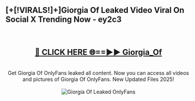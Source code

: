 <h2>[+[!VIRALS!]+]Giorgia Of Leaked Video Viral On Social X Trending Now - ey2c3</h2>
<br>
<div align="center">
<h2><a href="https://libra.edu.pl?Giorgia_Of" rel="nofollow">🔴 CLICK HERE 🌐==►► Giorgia_Of</a></h2>
<br>
Get Giorgia Of OnlyFans leaked all content. Now you can access all videos and pictures of Giorgia Of OnlyFans. New Updated Files 2025!
<br>
<br>
<a href="https://libra.edu.pl?Giorgia_Of" rel="nofollow" data-target="animated-image.originalLink"><img src="https://i.ibb.co.com/WyWwxjT/player-gif2.gif" alt="Giorgia Of Leaked OnlyFans" style="max-width: 100%; display: inline-block;" data-target="animated-image.originalImage"></a>
</div>
<br>